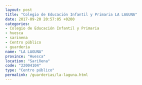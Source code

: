 ```yaml
---
layout: post
title: "Colegio de Educación Infantil y Primaria LA LAGUNA"
date: 2017-09-20 20:57:05 +0200
categories:
- Colegio de Educación Infantil y Primaria
- huesca
- sarinena
- Centro público
- guarderia
name: "LA LAGUNA"
province: "Huesca"
location: "Sariñena"
code: "22004104"
type: "Centro público"
permalink: /guarderias/la-laguna.html
---
```

